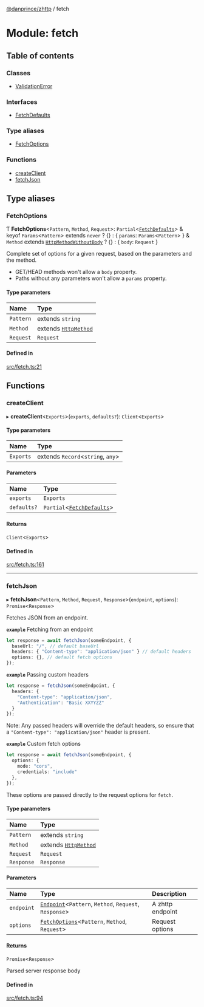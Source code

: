 [@danprince/zhttp](../README.md) / fetch

# Module: fetch

## Table of contents

### Classes

- [ValidationError](../classes/fetch.ValidationError.md)

### Interfaces

- [FetchDefaults](../interfaces/fetch.FetchDefaults.md)

### Type aliases

- [FetchOptions](fetch.md#fetchoptions)

### Functions

- [createClient](fetch.md#createclient)
- [fetchJson](fetch.md#fetchjson)

## Type aliases

### FetchOptions

Ƭ **FetchOptions**<`Pattern`, `Method`, `Request`\>: `Partial`<[`FetchDefaults`](../interfaces/fetch.FetchDefaults.md)\> & keyof `Params`<`Pattern`\> extends `never` ? {} : { `params`: `Params`<`Pattern`\>  } & `Method` extends [`HttpMethodWithoutBody`](index.md#httpmethodwithoutbody) ? {} : { `body`: `Request`  }

Complete set of options for a given request, based on the parameters and the
method.

- GET/HEAD methods won't allow a `body` property.
- Paths without any parameters won't allow a `params` property.

#### Type parameters

| Name | Type |
| :------ | :------ |
| `Pattern` | extends `string` |
| `Method` | extends [`HttpMethod`](index.md#httpmethod) |
| `Request` | `Request` |

#### Defined in

[src/fetch.ts:21](https://github.com/danprince/zhttp/blob/94de2ce/src/fetch.ts#L21)

## Functions

### createClient

▸ **createClient**<`Exports`\>(`exports`, `defaults?`): `Client`<`Exports`\>

#### Type parameters

| Name | Type |
| :------ | :------ |
| `Exports` | extends `Record`<`string`, `any`\> |

#### Parameters

| Name | Type |
| :------ | :------ |
| `exports` | `Exports` |
| `defaults?` | `Partial`<[`FetchDefaults`](../interfaces/fetch.FetchDefaults.md)\> |

#### Returns

`Client`<`Exports`\>

#### Defined in

[src/fetch.ts:161](https://github.com/danprince/zhttp/blob/94de2ce/src/fetch.ts#L161)

___

### fetchJson

▸ **fetchJson**<`Pattern`, `Method`, `Request`, `Response`\>(`endpoint`, `options`): `Promise`<`Response`\>

Fetches JSON from an endpoint.

**`example`** Fetching from an endpoint
```ts
let response = await fetchJson(someEndpoint, {
  baseUrl: "/", // default baseUrl
  headers: { "Content-type": "application/json" } // default headers
  options: {}, // default fetch options
});
```

**`example`** Passing custom headers
```ts
let response = fetchJson(someEndpoint, {
  headers: {
    "Content-type": "application/json",
    "Authentication": "Basic XXYYZZ"
  }
});
```
Note: Any passed headers will override the default headers, so ensure that
a `"Content-type": "application/json"` header is present.

**`example`** Custom fetch options
```ts
let response = await fetchJson(someEndpoint, {
  options: {
    mode: "cors",
    credentials: "include"
  },
});
```
These options are passed directly to the request options for `fetch`.

#### Type parameters

| Name | Type |
| :------ | :------ |
| `Pattern` | extends `string` |
| `Method` | extends [`HttpMethod`](index.md#httpmethod) |
| `Request` | `Request` |
| `Response` | `Response` |

#### Parameters

| Name | Type | Description |
| :------ | :------ | :------ |
| `endpoint` | [`Endpoint`](index.md#endpoint)<`Pattern`, `Method`, `Request`, `Response`\> | A zhttp endpoint |
| `options` | [`FetchOptions`](fetch.md#fetchoptions)<`Pattern`, `Method`, `Request`\> | Request options |

#### Returns

`Promise`<`Response`\>

Parsed server response body

#### Defined in

[src/fetch.ts:94](https://github.com/danprince/zhttp/blob/94de2ce/src/fetch.ts#L94)
